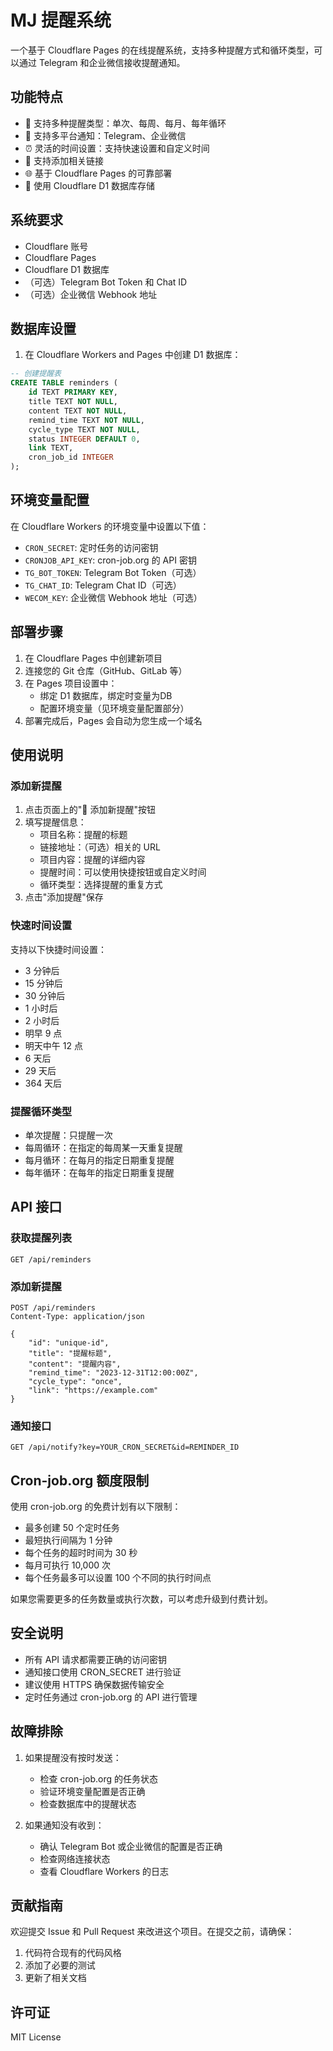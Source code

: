 # MJ 提醒系统

一个基于 Cloudflare Pages 的在线提醒系统，支持多种提醒方式和循环类型，可以通过 Telegram 和企业微信接收提醒通知。

## 功能特点

- 🔔 支持多种提醒类型：单次、每周、每月、每年循环
- 📱 支持多平台通知：Telegram、企业微信
- ⏰ 灵活的时间设置：支持快速设置和自定义时间
- 🔗 支持添加相关链接
- 🌐 基于 Cloudflare Pages 的可靠部署
- 💾 使用 Cloudflare D1 数据库存储

## 系统要求

- Cloudflare 账号
- Cloudflare Pages
- Cloudflare D1 数据库
- （可选）Telegram Bot Token 和 Chat ID
- （可选）企业微信 Webhook 地址

## 数据库设置

1. 在 Cloudflare Workers and Pages 中创建 D1 数据库：

```sql
-- 创建提醒表
CREATE TABLE reminders (
    id TEXT PRIMARY KEY,
    title TEXT NOT NULL,
    content TEXT NOT NULL,
    remind_time TEXT NOT NULL,
    cycle_type TEXT NOT NULL,
    status INTEGER DEFAULT 0,
    link TEXT,
    cron_job_id INTEGER
);
```

## 环境变量配置

在 Cloudflare Workers 的环境变量中设置以下值：

- `CRON_SECRET`: 定时任务的访问密钥
- `CRONJOB_API_KEY`: cron-job.org 的 API 密钥
- `TG_BOT_TOKEN`: Telegram Bot Token（可选）
- `TG_CHAT_ID`: Telegram Chat ID（可选）
- `WECOM_KEY`: 企业微信 Webhook 地址（可选）

## 部署步骤

1. 在 Cloudflare Pages 中创建新项目
2. 连接您的 Git 仓库（GitHub、GitLab 等）
3. 在 Pages 项目设置中：
   - 绑定 D1 数据库，绑定时变量为DB
   - 配置环境变量（见环境变量配置部分）
4. 部署完成后，Pages 会自动为您生成一个域名

## 使用说明

### 添加新提醒

1. 点击页面上的"📑 添加新提醒"按钮
2. 填写提醒信息：
   - 项目名称：提醒的标题
   - 链接地址：（可选）相关的 URL
   - 项目内容：提醒的详细内容
   - 提醒时间：可以使用快捷按钮或自定义时间
   - 循环类型：选择提醒的重复方式
3. 点击"添加提醒"保存

### 快速时间设置

支持以下快捷时间设置：

- 3 分钟后
- 15 分钟后
- 30 分钟后
- 1 小时后
- 2 小时后
- 明早 9 点
- 明天中午 12 点
- 6 天后
- 29 天后
- 364 天后

### 提醒循环类型

- 单次提醒：只提醒一次
- 每周循环：在指定的每周某一天重复提醒
- 每月循环：在每月的指定日期重复提醒
- 每年循环：在每年的指定日期重复提醒

## API 接口

### 获取提醒列表

```http
GET /api/reminders
```

### 添加新提醒

```http
POST /api/reminders
Content-Type: application/json

{
    "id": "unique-id",
    "title": "提醒标题",
    "content": "提醒内容",
    "remind_time": "2023-12-31T12:00:00Z",
    "cycle_type": "once",
    "link": "https://example.com"
}
```

### 通知接口

```http
GET /api/notify?key=YOUR_CRON_SECRET&id=REMINDER_ID
```

## Cron-job.org 额度限制

使用 cron-job.org 的免费计划有以下限制：

- 最多创建 50 个定时任务
- 最短执行间隔为 1 分钟
- 每个任务的超时时间为 30 秒
- 每月可执行 10,000 次
- 每个任务最多可以设置 100 个不同的执行时间点

如果您需要更多的任务数量或执行次数，可以考虑升级到付费计划。

## 安全说明

- 所有 API 请求都需要正确的访问密钥
- 通知接口使用 CRON_SECRET 进行验证
- 建议使用 HTTPS 确保数据传输安全
- 定时任务通过 cron-job.org 的 API 进行管理

## 故障排除

1. 如果提醒没有按时发送：

   - 检查 cron-job.org 的任务状态
   - 验证环境变量配置是否正确
   - 检查数据库中的提醒状态

2. 如果通知没有收到：
   - 确认 Telegram Bot 或企业微信的配置是否正确
   - 检查网络连接状态
   - 查看 Cloudflare Workers 的日志

## 贡献指南

欢迎提交 Issue 和 Pull Request 来改进这个项目。在提交之前，请确保：

1. 代码符合现有的代码风格
2. 添加了必要的测试
3. 更新了相关文档

## 许可证

MIT License
